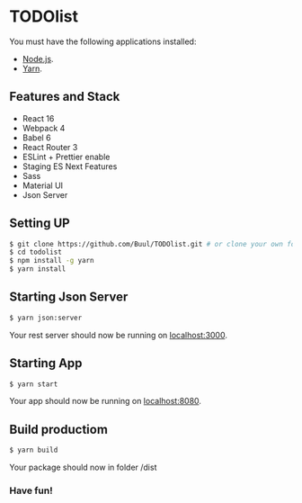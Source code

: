 # TODOlist

You must have the following applications installed:
- [Node.js](https://nodejs.org/en/download/).
- [Yarn](https://yarnpkg.com/lang/en/).


## Features and Stack

* React 16
* Webpack 4
* Babel 6
* React Router 3
* ESLint + Prettier enable
* Staging ES Next Features
* Sass
* Material UI
* Json Server

## Setting UP

```sh
$ git clone https://github.com/Buul/TODOlist.git # or clone your own fork
$ cd todolist
$ npm install -g yarn
$ yarn install
```

## Starting Json Server
```sh
$ yarn json:server
```
Your rest server should now be running on [localhost:3000](http://localhost:3000/).

## Starting App
```sh
$ yarn start
```
Your app should now be running on [localhost:8080](http://localhost:8080/).

## Build productiom
```sh
$ yarn build
```
Your package should now in folder /dist

### Have fun!
